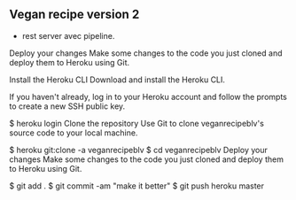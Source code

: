 ## Vegan recipe version 2

-  rest server avec pipeline.


Deploy your changes
Make some changes to the code you just cloned and deploy them to Heroku using Git.

Install the Heroku CLI
Download and install the Heroku CLI.

If you haven't already, log in to your Heroku account and follow the prompts to create a new SSH public key.

$ heroku login
Clone the repository
Use Git to clone veganrecipeblv's source code to your local machine.

$ heroku git:clone -a veganrecipeblv
$ cd veganrecipeblv
Deploy your changes
Make some changes to the code you just cloned and deploy them to Heroku using Git.

$ git add .
$ git commit -am "make it better"
$ git push heroku master